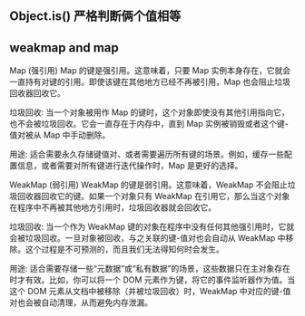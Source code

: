 ## Object.is() 严格判断俩个值相等

## weakmap and map
Map (强引用)
Map 的键是强引用。这意味着，只要 Map 实例本身存在，它就会一直持有对键的引用。即使该键在其他地方已经不再被引用，Map 也会阻止垃圾回收器回收它。

垃圾回收: 当一个对象被用作 Map 的键时，这个对象即使没有其他引用指向它，也不会被垃圾回收。它会一直存在于内存中，直到 Map 实例被销毁或者这个键-值对被从 Map 中手动删除。

用途: 适合需要永久存储键值对、或者需要遍历所有键的场景。例如，缓存一些配置信息，或者需要对所有键进行迭代操作时，Map 是更好的选择。

WeakMap (弱引用)
WeakMap 的键是弱引用。这意味着，WeakMap 不会阻止垃圾回收器回收它的键。如果一个对象只有 WeakMap 在引用它，那么当这个对象在程序中不再被其他地方引用时，垃圾回收器就会回收它。

垃圾回收: 当一个作为 WeakMap 键的对象在程序中没有任何其他强引用时，它就会被垃圾回收。一旦对象被回收，与之关联的键-值对也会自动从 WeakMap 中移除。这个过程是不可预测的，而且我们无法得知何时会发生。

用途: 适合需要存储一些“元数据”或“私有数据”的场景，这些数据只在主对象存在时才有效。比如，你可以将一个 DOM 元素作为键，将它的事件监听器作为值。当这个 DOM 元素从文档中被移除（并被垃圾回收）时，WeakMap 中对应的键-值对也会被自动清理，从而避免内存泄漏。
